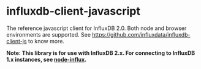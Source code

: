 # influxdb-client-javascript

The reference javascript client for InfluxDB 2.0. Both node and browser environments are supported.
See https://github.com/influxdata/influxdb-client-js to know more.

**Note: This library is for use with InfluxDB 2.x. For connecting to InfluxDB 1.x instances, see [node-influx](https://github.com/node-influx/node-influx).**
